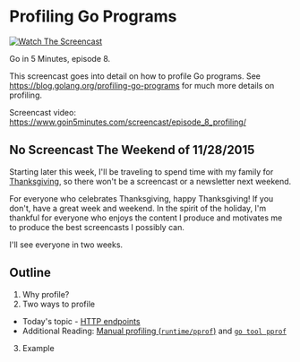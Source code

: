 # Profiling Go Programs

[![Watch The Screencast](https://www.goin5minutes.com/img/watch-screencast.svg)](https://www.goin5minutes.com/screencast/episode_8_profiling/)

Go in 5 Minutes, episode 8.

This screencast goes into detail on how to profile Go programs. See https://blog.golang.org/profiling-go-programs for much more details on profiling.


Screencast video:
https://www.goin5minutes.com/screencast/episode_8_profiling/

## No Screencast The Weekend of 11/28/2015

Starting later this week, I'll be traveling to spend time with my family for [Thanksgiving](https://en.wikipedia.org/wiki/Thanksgiving), so there won't be a screencast or a newsletter next weekend.

For everyone who celebrates Thanksgiving, happy Thanksgiving! If you don't, have a great week and weekend. In the spirit of the holiday, I'm thankful for everyone who enjoys the content I produce and motivates me to produce the best screencasts I possibly can.

I'll see everyone in two weeks.

## Outline

1. Why profile?
2. Two ways to profile
  - Today's topic - [HTTP endpoints](https://godoc.org/net/http/pprof)
  - Additional Reading: [Manual profiling (`runtime/pprof`)](https://godoc.org/runtime/pprof) and [`go tool pprof`](https://software.intel.com/en-us/blogs/2014/05/10/debugging-performance-issues-in-go-programs)
3. Example
